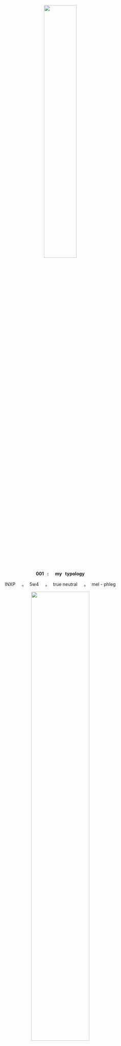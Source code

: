 <p align="center">
<img src="https://blueberrymuffinss.neocities.org/media/twotime.png" width="45%">
</p>

<p align="center">
<b>001⠀:⠀⠀my⠀typology</b>
</p>

<p align="center">
INXP⠀⠀。⠀5w4⠀⠀。⠀true neutral⠀⠀。⠀mel - phleg
</p>

<p align="center">
<img src="https://64.media.tumblr.com/ffa528dbc4364944cfd0e1e9e7b601e1/88fb43fd75dec268-ca/s1280x1920/41b16483e6e9b808a9fb22b67884a88d6caae944.pnj" width="60%">
</p>

<p align="center">
<b>002⠀:⠀before⠀you⠀interact</b>
</p>
<p align="center">
you⠀may⠀call⠀me⠀rem⠀! !⠀⠀oor⠀the⠀name⠀of⠀the<br>
character⠀i'm⠀cosplaying⠀if⠀i'm⠀playing⠀pony town
<p align="center">
always⠀iwc⠀⠀。⠀⠀often⠀anxious⠀&⠀may⠀be⠀blunt<br>
any⠀pronouns⠀⠀ — ⠀⠀heavy⠀they/them⠀preference<br>
cupioromantic⠀⠀and⠀⠀quoiromantic⠀⠀&⠀⠀ace spec
</p>

<p align="center">
<img src="https://64.media.tumblr.com/ffa528dbc4364944cfd0e1e9e7b601e1/88fb43fd75dec268-ca/s1280x1920/41b16483e6e9b808a9fb22b67884a88d6caae944.pnj" width="60%">
</p>

<p align="center">
<b>003⠀:⠀kins⠀/⠀character⠀associations</b>
<p align="center">
I:⠀⠀⠀⠀⠀⠀⠀⠀⠀⠀lain⠀iwakura⠀(serial experiments lain)<br>
II:⠀⠀⠀⠀⠀⠀⠀⠀⠀⠀⠀⠀⠀⠀⠀ ray⠀(the promised neverland)<br>
III:⠀⠀⠀⠀⠀⠀⠀⠀⠀⠀⠀⠀⠀⠀⠀ ⠀⠀⠀ madotsuki⠀(yume nikki)<br>
IV:⠀⠀⠀⠀⠀⠀⠀⠀⠀⠀⠀⠀⠀⠀⠀ ⠀⠀⠀⠀⠀L lawliet⠀(death note)<br>
V:⠀⠀⠀⠀⠀⠀⠀⠀⠀⠀⠀⠀⠀⠀⠀⠀near / nate river (death note)<br>
VI:⠀⠀⠀⠀⠀⠀⠀⠀⠀⠀⠀⠀⠀⠀⠀⠀⠀⠀⠀⠀⠀⠀two time (forsaken)


</p>
